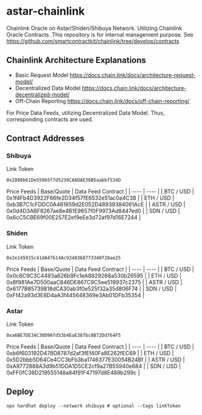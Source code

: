 # astar-chainlink

Chainlink Oracle on Astar/Shiden/Shibuya Network.
Utilizing Chainlink Oracle Contracts. This repository is for internal management purpose.
See https://github.com/smartcontractkit/chainlink/tree/develop/contracts

## Chainlink Architecture Explanations
- Basic Request Model https://docs.chain.link/docs/architecture-request-model/
- Decentralized Data Model https://docs.chain.link/docs/architecture-decentralized-model/
- Off-Chain Reporting https://docs.chain.link/docs/off-chain-reporting/

For Price Data Feeds, utilizing Decentralized Data Model. Thus, corresponding contracts are used.

## Contract Addresses
### Shibuya
Link Token
```
0x2080b61De559b5f7d5230CA6DAE36B5aabbf534D
```
Price Feeds
|  Base/Quote  |  Data Feed Contract  |
| ---- | ---- |
|  BTC / USD  |  0x1f4Fb4D3922F66fe2D34f57fE6532e51ac0a4C38  |
|  ETH / USD  |  0xb3B7C1cFDDC0A461659d2E052D48939384061AcE  |
|  ASTR / USD |  0x0d4D3ABF8267ae8e4B1E9657f0F9973Ad8447ed0  |
|  SDN / USD  |  0x6cC5CBE69f00E257E2ef9eEe3d72af97d16E7244  |

### Shiden
Link Token
```
0x2e145915c41dA47614Ac9248368773348f28ae25
```
Price Feeds
|  Base/Quote  |  Data Feed Contract  |
| ---- | ---- |
|  BTC / USD  |  0x0c8C9C3C4493a626b9Fc1eA8929268a530b26595  |
|  ETH / USD  |  0x8f981Ae7D500aaC846DE867C9C5ee519937c2375  |
|  ASTR / USD |  0x6177B85739818dCA30ab3f0e525f32a35d806F74  |
|  SDN / USD  |  0xFf42a93d3E8D4aA3f445648369e3Ab01DFb35354  |

### Astar
Link Token
```
0xa6BE7DE34C30D98fd53b4EaE387bc0B72Dd764F5
```
Price Feeds
|  Base/Quote  |  Data Feed Contract  |
| ---- | ---- |
|  BTC / USD  |  0xb6f603192D478D8787d2af3fEf40Fa8E262fEC69  |
|  ETH / USD  |  0x5D2bbb5D64Ce4CC3bFb3ba1746377E30054B24Bf  |
|  ASTR / USD |  0xA9772888A3d9b51DDA1D5CE2cf9a27B55940e684  |
|  SDN / USD  |  0xFF0fC36D219555148a84f91F47197d8E489b299c  |

## Deploy
```
npx hardhat deploy --network shibuya # optional --tags linkToken
```
